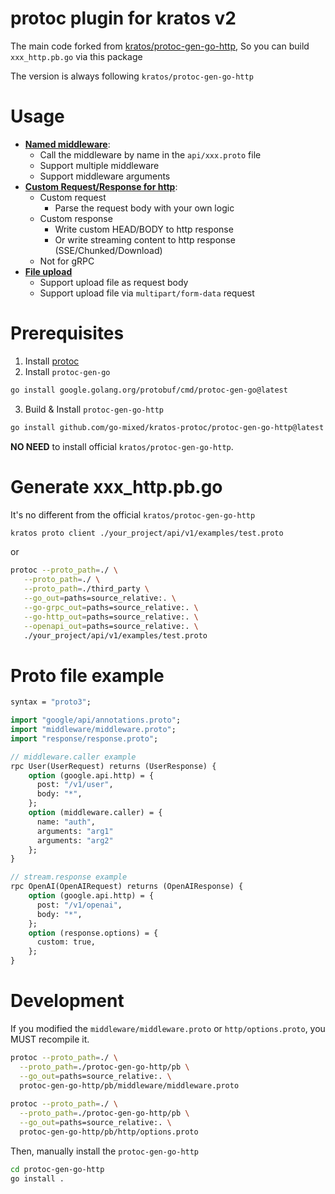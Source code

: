 # protoc plugin for kratos v2

The main code forked from [kratos/protoc-gen-go-http](https://github.com/go-kratos/kratos/tree/main/cmd/protoc-gen-go-http), 
So you can build `xxx_http.pb.go` via this package

The version is always following `kratos/protoc-gen-go-http`

#  Usage

- [**Named middleware**](docs/named_middleware.md): 
  - Call the middleware by name in the `api/xxx.proto` file
  - Support multiple middleware
  - Support middleware arguments
- [**Custom Request/Response for http**](docs/custom.md): 
  - Custom request
    - Parse the request body with your own logic
  - Custom response
    - Write custom HEAD/BODY to http response 
    - Or write streaming content to http response (SSE/Chunked/Download)
  - Not for gRPC
- [**File upload**](docs/upload.md)
  - Support upload file as request body
  - Support upload file via `multipart/form-data` request

# Prerequisites

1. Install [protoc](https://github.com/protocolbuffers/protobuf#protocol-compiler-installation)
2. Install `protoc-gen-go`
```bash
go install google.golang.org/protobuf/cmd/protoc-gen-go@latest
```
3. Build & Install `protoc-gen-go-http`
```bash
go install github.com/go-mixed/kratos-protoc/protoc-gen-go-http@latest
```

**NO NEED** to install official `kratos/protoc-gen-go-http`.


# Generate xxx_http.pb.go

It's no different from the official `kratos/protoc-gen-go-http`

```bash
kratos proto client ./your_project/api/v1/examples/test.proto
```

or

```bash
protoc --proto_path=./ \
   --proto_path=./ \
   --proto_path=./third_party \
   --go_out=paths=source_relative:. \
   --go-grpc_out=paths=source_relative:. \
   --go-http_out=paths=source_relative:. \
   --openapi_out=paths=source_relative:. \
   ./your_project/api/v1/examples/test.proto
 ```

# Proto file example
```proto
syntax = "proto3";

import "google/api/annotations.proto";
import "middleware/middleware.proto";
import "response/response.proto";

// middleware.caller example
rpc User(UserRequest) returns (UserResponse) {
    option (google.api.http) = {
      post: "/v1/user",
      body: "*",
    };
    option (middleware.caller) = {
      name: "auth",
      arguments: "arg1"
      arguments: "arg2"
    };
}

// stream.response example
rpc OpenAI(OpenAIRequest) returns (OpenAIResponse) {
    option (google.api.http) = {
      post: "/v1/openai",
      body: "*",
    };
    option (response.options) = {
      custom: true,
    };
}
```

# Development

If you modified the `middleware/middleware.proto` or `http/options.proto`, 
you MUST recompile it. 

```bash
protoc --proto_path=./ \
  --proto_path=./protoc-gen-go-http/pb \
  --go_out=paths=source_relative:. \
  protoc-gen-go-http/pb/middleware/middleware.proto
  
protoc --proto_path=./ \
  --proto_path=./protoc-gen-go-http/pb \
  --go_out=paths=source_relative:. \
  protoc-gen-go-http/pb/http/options.proto
```

Then, manually install the `protoc-gen-go-http`

```bash
cd protoc-gen-go-http 
go install .
```